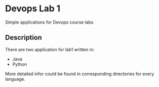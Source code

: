# Devops Lab 1

Simple applications for Devops course labs 

## Description

There are two application for lab1 written in:
* Java
* Python

More detailed infor could be found in corresponding directories for every language.  


